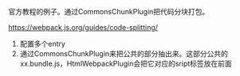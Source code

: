 官方教程的例子。通过CommonsChunkPlugin把代码分块打包。

https://webpack.js.org/guides/code-splitting/

1. 配置多个entry
2. 通过CommonsChunkPlugin来把公共的部分抽出来。这部分公共的xx.bundle.js，HtmlWebpackPlugin会把它对应的sript标签放在前面